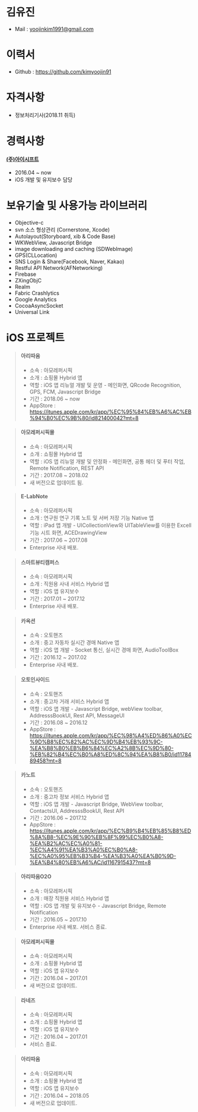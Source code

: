 # 김유진

* Mail : yoojinkim1991@gmail.com

# 이력서

* Github : https://github.com/kimyoojin91

# 자격사항

* 정보처리기사(2018.11 취득)

# 경력사항

 #### [(주)아이시프트](http://www.ishift.co.kr)
 * 2016.04 ~ now
 * iOS 개발 및 유지보수 담당

# 보유기술 및 사용가능 라이브러리
 * Objective-c
 * svn 소스 형상관리 (Cornerstone, Xcode)
 * Autolayout(Storyboard, xib & Code Base)
 * WKWebView, Javascript Bridge
 * image downloading and caching (SDWebImage)
 * GPS(CLLocation)
 * SNS Login & Share(Facebook, Naver, Kakao)
 * Restful API Network(AFNetworking)
 * Firebase
 * ZXingObjC
 * Realm
 * Fabric Crashlytics
 * Google Analytics
 * CocoaAsyncSocket
 * Universal Link

# iOS 프로젝트

> #### 아리따움
> * 소속 : 아모레퍼시픽
> * 소개 : 쇼핑몰 Hybrid 앱
> * 역할 : iOS 앱 리뉴얼 개발 및 운영 - 메인화면, QRcode Recognition, GPS, FCM, Javascript Bridge
> * 기간 : 2018.06 ~ now
> * AppStore : https://itunes.apple.com/kr/app/%EC%95%84%EB%A6%AC%EB%94%B0%EC%9B%80/id821400042?mt=8

> #### 아모레퍼시픽몰
> * 소속 : 아모레퍼시픽
> * 소개 : 쇼핑몰 Hybrid 앱
> * 역할 : iOS 앱 리뉴얼 개발 및 안정화 - 메인화면, 공통 헤더 및 푸터 작업, Remote Notification, REST API
> * 기간 : 2017.08 ~ 2018.02
> * 새 버전으로 업데이트 됨.

> #### E-LabNote
> * 소속 : 아모레퍼시픽
> * 소개 : 연구원 연구 기록 노트 및 서버 저장 기능 Native 앱
> * 역할 : iPad 앱 개발 - UICollectionView와 UITableView를 이용한 Excell 기능 시트 화면, ACEDrawingView
> * 기간 : 2017.06 ~ 2017.08
> * Enterprise 사내 배포.

> #### 스마트뷰티캠퍼스
> * 소속 : 아모레퍼시픽
> * 소개 : 직원용 사내 서비스 Hybrid 앱
> * 역할 : iOS 앱 유지보수
> * 기간 : 2017.01 ~ 2017.12
> * Enterprise 사내 배포.

> #### 카옥션
> * 소속 : 오토핸즈
> * 소개 : 중고 자동차 실시간 경매 Native 앱
> * 역할 : iOS 앱 개발 - Socket 통신, 실시간 경매 화면, AudioToolBox
> * 기간 : 2016.12 ~ 2017.02
> * Enterprise 사내 배포.

> #### 오토인사이드
> * 소속 : 오토핸즈
> * 소개 : 중고차 거래 서비스 Hybrid 앱
> * 역할 : iOS 앱 개발 - Javascript Bridge, webView toolbar, AddresssBookUI, Rest API, MessageUI
> * 기간 : 2016.08 ~ 2016.12
> * AppStore : https://itunes.apple.com/kr/app/%EC%98%A4%ED%86%A0%EC%9D%B8%EC%82%AC%EC%9D%B4%EB%93%9C-%EA%B8%B0%EB%B6%84%EC%A2%8B%EC%9D%80-%EB%82%B4%EC%B0%A8%ED%8C%94%EA%B8%B0/id1178489458?mt=8

> #### 카노트
> * 소속 : 오토핸즈
> * 소개 : 중고차 정보 서비스 Hybrid 앱
> * 역할 : iOS 앱 개발 - Javascript Bridge, WebView toolbar, ContactsUI, AddresssBookUI, Rest API
> * 기간 : 2016.06 ~ 2017.12
> * AppStore : https://itunes.apple.com/kr/app/%EC%B9%B4%EB%85%B8%ED%8A%B8-%EC%9E%90%EB%8F%99%EC%B0%A8-%EA%B2%AC%EC%A0%81-%EC%A4%91%EA%B3%A0%EC%B0%A8-%EC%A0%95%EB%B3%B4-%EA%B3%A0%EA%B0%9D-%EA%B4%80%EB%A6%AC/id1167915437?mt=8

> #### 아리따움O2O
> * 소속 : 아모레퍼시픽
> * 소개 : 매장 직원용 서비스 Hybrid 앱
> * 역할 : iOS 앱 개발 및 유지보수 - Javascript Bridge, Remote Notification 
> * 기간 : 2016.05 ~ 2017.10
> * Enterprise 사내 배포. 서비스 종료.

> #### 아모레퍼시픽몰
> * 소속 : 아모레퍼시픽
> * 소개 : 쇼핑몰 Hybrid 앱
> * 역할 : iOS 앱 유지보수
> * 기간 : 2016.04 ~ 2017.01
> * 새 버전으로 업데이트.

> #### 라네즈
> * 소속 : 아모레퍼시픽
> * 소개 : 쇼핑몰 Hybrid 앱
> * 역할 : iOS 앱 유지보수
> * 기간 : 2016.04 ~ 2017.01
> * 서비스 종료.

> #### 아리따움
> * 소속 : 아모레퍼시픽
> * 소개 : 쇼핑몰 Hybrid 앱
> * 역할 : iOS 앱 유지보수
> * 기간 : 2016.04 ~ 2018.05
> * 새 버전으로 업데이트.
